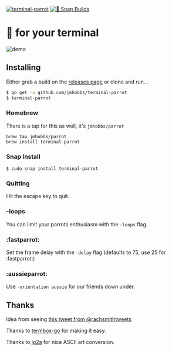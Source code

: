 [![terminal-parrot](https://snapcraft.io/terminal-parrot/badge.svg)](https://snapcraft.io/terminal-parrot) [![🧪 Snap Builds](https://github.com/kz6fittycent/terminal-parrot/actions/workflows/test-snap-can-build.yml/badge.svg)](https://github.com/kz6fittycent/terminal-parrot/actions/workflows/test-snap-can-build.yml)

# :parrot: for your terminal

![demo](http://dropit.velvetcache.org.s3.amazonaws.com/jmhobbs/NzczFOYq4g/termbox-parrot-color.gif)

## Installing

Either grab a build on the [releases page](https://github.com/jmhobbs/terminal-parrot/releases) or clone and run...

```bash
$ go get -u github.com/jmhobbs/terminal-parrot
$ terminal-parrot
```
    
### Homebrew

There is a tap for this as well, it's `jmhobbs/parrot`

    brew tap jmhobbs/parrot
    brew install terminal-parrot
    
### Snap Install

```$ sudo snap install terminal-parrot```

### Quitting

Hit the escape key to quit.

### -loops

You can limit your parrots enthusiasm with the `-loops` flag.

### :fastparrot:

Set the frame delay with the `-delay` flag (defaults to 75, use 25 for :fastparrot:)

### :aussieparrot:

Use `-orientation aussie` for our friends down under.

## Thanks

Idea from seeing [this tweet from @rachsmithtweets](https://twitter.com/rachsmithtweets/status/742785722290212868)

Thanks to [termbox-go](https://github.com/nsf/termbox-go) for making it easy.

Thanks to [jp2a](https://csl.name/jp2a/) for nice ASCII art conversion.
